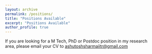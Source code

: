 ```yaml
---
layout: archive
permalink: /positions/
title: "Positions Available"
excerpt: "Positions Available"
author_profile: true
---
```


If you are looking for a M Tech, PhD or Postdoc position in my research area, please email your CV to ashutoshsharmaiitr@gmail.com
